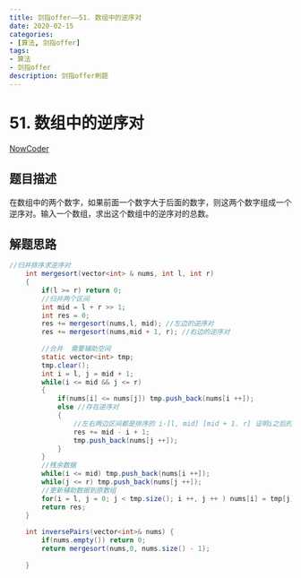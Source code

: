 ```yaml
---
title: 剑指offer——51. 数组中的逆序对
date: 2020-02-15  
categories:
- [算法, 剑指offer]
tags:
- 算法
- 剑指offer
description: 剑指offer刷题
---
```


# 51. 数组中的逆序对

[NowCoder](https://www.nowcoder.com/practice/96bd6684e04a44eb80e6a68efc0ec6c5?tpId=13&tqId=11188&tPage=1&rp=1&ru=/ta/coding-interviews&qru=/ta/coding-interviews/question-ranking&from=cyc_github)

## 题目描述

在数组中的两个数字，如果前面一个数字大于后面的数字，则这两个数字组成一个逆序对。输入一个数组，求出这个数组中的逆序对的总数。

## 解题思路

```java
//归并排序求逆序对
    int mergesort(vector<int> & nums, int l, int r)
    {
        if(l >= r) return 0;
        //归并两个区间
        int mid = l + r >> 1;
        int res = 0;
        res += mergesort(nums,l, mid); //左边的逆序对
        res += mergesort(nums,mid + 1, r); //右边的逆序对
        
        //合并  需要辅助空间
        static vector<int> tmp;
        tmp.clear();
        int i = l, j = mid + 1;
        while(i <= mid && j <= r)
        {
            if(nums[i] <= nums[j]) tmp.push_back(nums[i ++]);
            else //存在逆序对
            {
                //左右两边区间都是排序的 i-[l, mid] [mid + 1. r] 证明i之后的值都会大于nums[j]
                res += mid - i + 1;
                tmp.push_back(nums[j ++]);
            }
        }
        //残余数据
        while(i <= mid) tmp.push_back(nums[i ++]);
        while(j <= r) tmp.push_back(nums[j ++]);
        //更新辅助数据到原数组
        for(i = l, j = 0; j < tmp.size(); i ++, j ++ ) nums[i] = tmp[j];
        return res;
    }
    
    int inversePairs(vector<int>& nums) {
        if(nums.empty()) return 0;
        return mergesort(nums,0, nums.size() - 1);
        
    }
```




